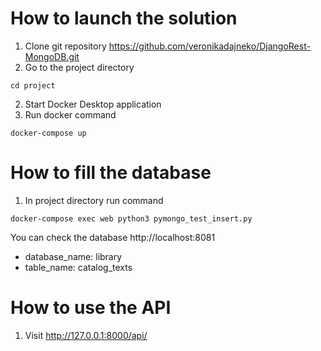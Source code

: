 # How to launch the solution
1. Clone git repository https://github.com/veronikadajneko/DjangoRest-MongoDB.git
2. Go to the project directory
```
cd project
```
2. Start Docker Desktop application
3. Run docker command 
```
docker-compose up
```
# How to fill the database
1. In project directory run command
```
docker-compose exec web python3 pymongo_test_insert.py
```
You can check the database http://localhost:8081

- database_name: library
- table_name: catalog_texts

# How to use the API
1. Visit http://127.0.0.1:8000/api/ 
